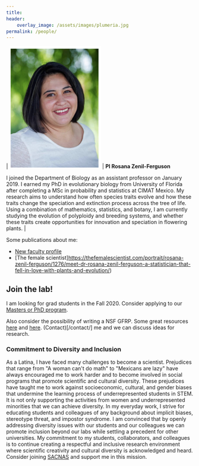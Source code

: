 ```yaml
---
title:
header:
    overlay_image: /assets/images/plumeria.jpg
permalink: /people/
---
```


| ![me](/assets/images/mypicsmall.png) | **PI Rosana Zenil-Ferguson**

I joined the Department of Biology as an assistant professor on January 2019. I earned my PhD in evolutionary biology from University of Florida after completing a MSc in probability and statistics at CIMAT Mexico. My research aims to understand how often species traits evolve and how these traits change the speciation and extinction process across the tree of life. Using a combination of mathematics, statistics, and botany, I am currently studying the evolution of polyploidy and breeding systems, and whether these traits create opportunities for innovation and speciation in flowering plants. |

Some publications about me:
* [New faculty profile](http://manoa.hawaii.edu/biology/faculty_spotlight/2019/08/09/prof-rosana-zenil-ferguson)
* [The female scientist]https://thefemalescientist.com/portrait/rosana-zenil-ferguson/1276/meet-dr-rosana-zenil-ferguson-a-statistician-that-fell-in-love-with-plants-and-evolution/)


## Join the lab!
I am looking for grad students in the Fall 2020. Consider applying to our [Masters or PhD program](https://manoa.hawaii.edu/biology/graduate).

Also consider the possibility of writing a NSF GFRP. Some great resources [here](http://cdmuir.netlify.com/post/2019-07-11-grfp/) and [here](https://www.alexhunterlang.com/nsf-fellowship).
(Contact)[/contact/] me and we can discuss ideas for research.


### Commitment to Diversity and Inclusion
As a Latina, I have faced many challenges to become a scientist. Prejudices that range from "A woman can't do math" to "Mexicans are lazy" have always encouraged me to work harder and to become involved in social programs that promote scientific and cultural diversity.  These prejudices have taught me to work against socioeconomic, cultural, and gender biases that undermine the learning process of  underrepresented students in STEM.
It is not only supporting the activities from women and underrepresented minorities that we can achieve diversity. In my everyday work, I strive for educating students and colleagues of any background about implicit biases, stereotype threat, and impostor syndrome. I am convinced that by openly addressing diversity issues with our students and our colleagues we can promote inclusion beyond our labs while settling a precedent for other universities. My commitment to my students, collaborators, and colleagues is to continue creating a respectful and inclusive research environment where scientific creativity and cultural diversity is acknowledged and heard. Consider joining [SACNAS](https://www.sacnas.org/) and support me in this mission.


